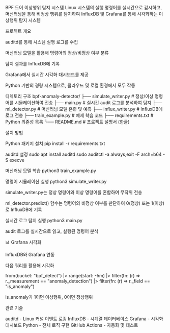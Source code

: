 BPF 도어 이상행위 탐지 시스템
Linux 시스템의 실행 명령어를 실시간으로 감시하고, 머신러닝을 통해 비정상 행위를 탐지하여 InfluxDB 및 Grafana를 통해 시각화하는 이상행위 탐지 시스템

프로젝트 개요

auditd를 통해 시스템 실행 로그를 수집

머신러닝 모델을 활용해 명령어의 정상/비정상 여부 분류

탐지 결과를 InfluxDB에 기록

Grafana에서 실시간 시각화 대시보드를 제공

Python 기반의 경량 시스템으로, 클라우드 및 로컬 환경에서 모두 작동

디렉토리 구조
bpf-anomaly-detector/
├── simulate_writer.py # 정상/이상 명령어를 시뮬레이션하여 전송
├── main.py # 실시간 audit 로그를 분석하여 탐지
├── ml_detector.py # 머신러닝 모델 훈련 및 예측
├── influx_writer.py # InfluxDB에 로그 전송
├── train_example.py # 예제 학습 코드
├── requirements.txt # Python 의존성 목록
└── README.md # 프로젝트 설명서 (한글)

설치 방법

Python 패키지 설치
pip install -r requirements.txt

auditd 설정
sudo apt install auditd
sudo auditctl -a always,exit -F arch=b64 -S execve

머신러닝 모델 학습
python3 train_example.py

명령어 시뮬레이션 실행
python3 simulate_writer.py

simulate_writer.py는 정상 명령어와 이상 명령어를 혼합하여 무작위 전송

ml_detector.predict() 함수는 명령어의 비정상 여부를 판단하여 0(정상) 또는 1(이상)로 InfluxDB에 기록

실시간 로그 탐지 실행
python3 main.py

audit 로그를 실시간으로 읽고, 실행된 명령어 분석

📊 Grafana 시각화

InfluxDB와 Grafana 연동

다음 쿼리를 활용해 시각화

from(bucket: "bpf_detect")
|> range(start: -5m)
|> filter(fn: (r) => r._measurement == "anomaly_detection")
|> filter(fn: (r) => r._field == "is_anomaly")

is_anomaly가 1이면 이상행위, 0이면 정상행위

관련 기술

auditd - Linux 커널 이벤트 로깅
InfluxDB - 시계열 데이터베이스
Grafana - 시각화 대시보드
Python - 전체 로직 구현
GitHub Actions - 자동화 및 테스트 
